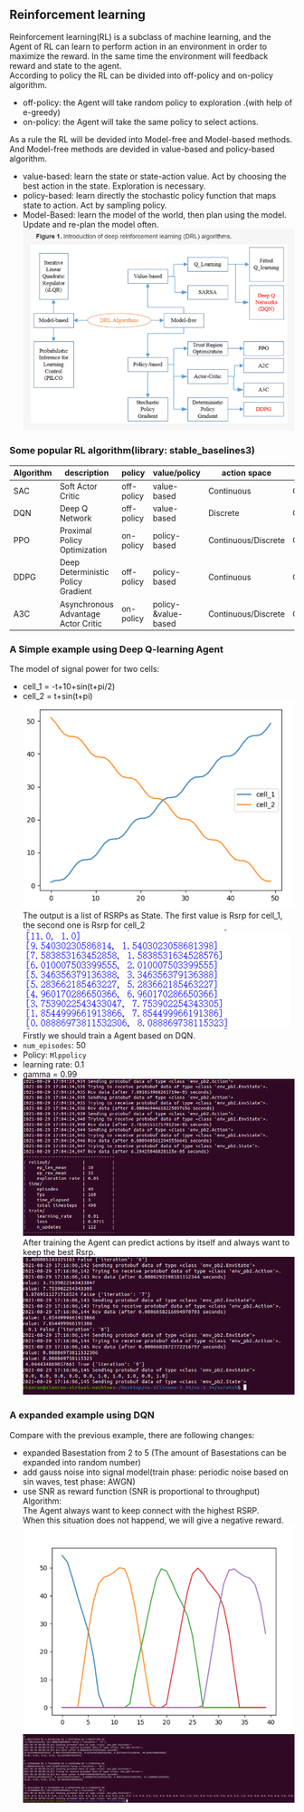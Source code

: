 ## Reinforcement learning  
Reinforcement learning(RL) is a subclass of machine learning, and the Agent of RL can learn to perform action in an environment in order to maximize the reward.
In the same time the environment will feedback reward and state to the agent.   
According to policy the RL can be divided into off-policy and on-policy algorithm.
* off-policy: the Agent will take random policy to exploration .(with help of e-greedy)  
* on-policy: the Agent will take the same policy to select actions.        

As a rule the RL will be devided into Model-free and Model-based methods. And Model-free methods are devided in value-based and policy-based algorithm.  
* value-based: learn the state or state-action value. Act by choosing the best action in the state. Exploration is necessary.  
* policy-based: learn directly the stochastic policy function that maps state to action. Act by sampling policy.  
* Model-Based: learn the model of the world, then plan using the model. Update and re-plan the model often.
![](https://github.com/yongzhe4869/Studienarbeit/blob/main/Figure/DRL.PNG)   
### Some popular RL algorithm(library: stable_baselines3)
|Algorithm|description|policy|value/policy|action space|state space|  
|-----|-----|-----|-----|------|------|   
|SAC|Soft Actor Critic|off-policy|value-based|Continuous|Continuous/Discrete|   
|DQN|Deep Q Network|off-policy|value-based|Discrete|Continuous/Discrete|   
|PPO| Proximal Policy Optimization|on-policy|policy-based|Continuous/Discrete|Continuous/Discrete|   
|DDPG|Deep Deterministic Policy Gradient|off-policy|policy-based|Continuous|Continuous/Discrete|   
|A3C| Asynchronous Advantage Actor Critic|on-policy|policy-&value-based|Continuous/Discrete|Continuous/Discrete|  
### A Simple example using Deep Q-learning Agent
The model of signal power for two cells:  
* cell_1 = -t+10+sin(t+pi/2)  
* cell_2 = t+sin(t+pi)  
![](https://github.com/yongzhe4869/Studienarbeit/blob/main/Figure/example.PNG)   
The output is a list of RSRPs as State. The first value is Rsrp for cell_1, the second one is Rsrp for cell_2  
![](https://github.com/yongzhe4869/Studienarbeit/blob/main/Figure/example5.PNG)   
Firstly we should train a Agent based on DQN.  
* `num_episodes`: 50
* Policy: `Mlppolicy`
* learning rate: 0.1 
* gamma = 0.99
![](https://github.com/yongzhe4869/Studienarbeit/blob/main/Figure/result3.PNG)   
After training the Agent can predict actions by itself and always want to keep the best Rsrp.  
![](https://github.com/yongzhe4869/Studienarbeit/blob/main/Figure/result4.PNG)   
 ### A expanded example using DQN  
 Compare with the previous example, there are following changes:   
 * expanded Basestation from 2 to 5 (The amount of Basestations can be expanded into random number)
 * add gauss noise into signal model(train phase: periodic noise based on sin waves,  test phase: AWGN)
 * use SNR as reward function (SNR is proportional to throughput)  
 Algorithm:  
 The Agent always want to keep connect with the highest RSRP.   
 When this situation does not happend, we will give a negative reward.  
 ![](https://github.com/yongzhe4869/Studienarbeit/blob/main/Figure/signal.PNG)   
 ![](https://github.com/yongzhe4869/Studienarbeit/blob/main/Figure/train.PNG)   
 
